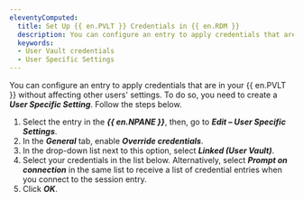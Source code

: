```yaml
---
eleventyComputed:
  title: Set Up {{ en.PVLT }} Credentials in {{ en.RDM }}
  description: You can configure an entry to apply credentials that are in your {{ en.PVLT }} without affecting other users' settings.
  keywords:
  - User Vault credentials
  - User Specific Settings
---
```

You can configure an entry to apply credentials that are in your {{ en.PVLT }} without affecting other users' settings.
To do so, you need to create a ***User Specific Setting***. Follow the steps below.

1. Select the entry in the ***{{ en.NPANE }}***, then, go to ***Edit – User Specific Settings***.
1. In the ***General*** tab, enable ***Override credentials***.
1. In the drop-down list next to this option, select ***Linked (User Vault)***.
1. Select your credentials in the list below. Alternatively, select ***Prompt on connection*** in the same list to receive a list of credential entries when you connect to the session entry.
1. Click ***OK***.
